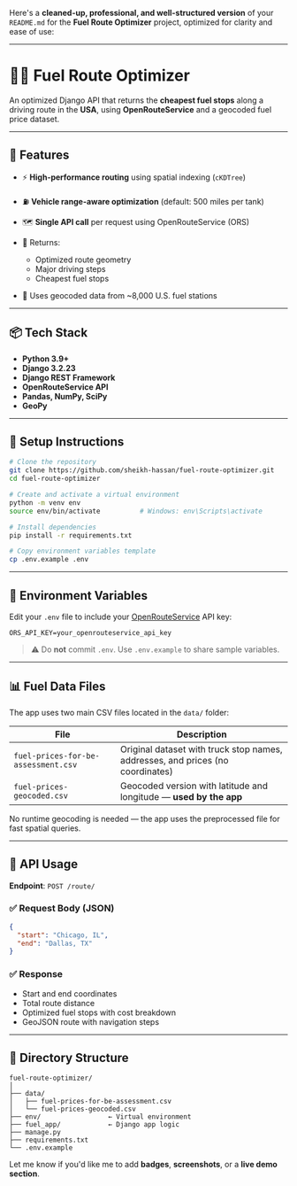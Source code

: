 Here's a **cleaned-up, professional, and well-structured version** of your `README.md` for the **Fuel Route Optimizer** project, optimized for clarity and ease of use:

---

# 🚗⛽ Fuel Route Optimizer

An optimized Django API that returns the **cheapest fuel stops** along a driving route in the **USA**, using **OpenRouteService** and a geocoded fuel price dataset.

---

## 🔧 Features

* ⚡ **High-performance routing** using spatial indexing (`cKDTree`)
* ⛽ **Vehicle range-aware optimization** (default: 500 miles per tank)
* 🗺️ **Single API call** per request using OpenRouteService (ORS)
* 🧭 Returns:

  * Optimized route geometry
  * Major driving steps
  * Cheapest fuel stops
* 📍 Uses geocoded data from \~8,000 U.S. fuel stations

---

## 📦 Tech Stack

* **Python 3.9+**
* **Django 3.2.23**
* **Django REST Framework**
* **OpenRouteService API**
* **Pandas, NumPy, SciPy**
* **GeoPy**

---

## 🚀 Setup Instructions

```bash
# Clone the repository
git clone https://github.com/sheikh-hassan/fuel-route-optimizer.git
cd fuel-route-optimizer

# Create and activate a virtual environment
python -m venv env
source env/bin/activate          # Windows: env\Scripts\activate

# Install dependencies
pip install -r requirements.txt

# Copy environment variables template
cp .env.example .env
```

---

## 🔐 Environment Variables

Edit your `.env` file to include your [OpenRouteService](https://openrouteservice.org/dev/#/signup) API key:

```env
ORS_API_KEY=your_openrouteservice_api_key
```

> ⚠️ Do **not** commit `.env`. Use `.env.example` to share sample variables.

---

## 📊 Fuel Data Files

The app uses two main CSV files located in the `data/` folder:

| File                                | Description                                                                    |
| ----------------------------------- | ------------------------------------------------------------------------------ |
| `fuel-prices-for-be-assessment.csv` | Original dataset with truck stop names, addresses, and prices (no coordinates) |
| `fuel-prices-geocoded.csv`          | Geocoded version with latitude and longitude — **used by the app**             |

No runtime geocoding is needed — the app uses the preprocessed file for fast spatial queries.

---

## 🧪 API Usage

**Endpoint**: `POST /route/`

### ✅ Request Body (JSON)

```json
{
  "start": "Chicago, IL",
  "end": "Dallas, TX"
}
```

### ✅ Response

* Start and end coordinates
* Total route distance
* Optimized fuel stops with cost breakdown
* GeoJSON route with navigation steps

---

## 📁 Directory Structure

```
fuel-route-optimizer/
│
├── data/
│   ├── fuel-prices-for-be-assessment.csv
│   └── fuel-prices-geocoded.csv
├── env/                 ← Virtual environment
├── fuel_app/            ← Django app logic
├── manage.py
├── requirements.txt
└── .env.example
```

Let me know if you'd like me to add **badges**, **screenshots**, or a **live demo section**.
